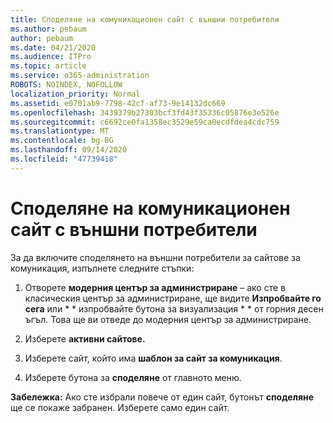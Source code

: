 ```yaml
---
title: Споделяне на комуникационен сайт с външни потребители
ms.author: pebaum
author: pebaum
ms.date: 04/21/2020
ms.audience: ITPro
ms.topic: article
ms.service: o365-administration
ROBOTS: NOINDEX, NOFOLLOW
localization_priority: Normal
ms.assetid: e0701ab9-7798-42cf-af73-9e14132dc669
ms.openlocfilehash: 3439379b27303bcf3fd43f35336c05876e3e526e
ms.sourcegitcommit: c6692ce0fa1358ec3529e59ca0ecdfdea4cdc759
ms.translationtype: MT
ms.contentlocale: bg-BG
ms.lasthandoff: 09/14/2020
ms.locfileid: "47739418"
---
```

# <a name="share-a-communication-site-with-external-users"></a>Споделяне на комуникационен сайт с външни потребители

За да включите споделянето на външни потребители за сайтове за комуникация, изпълнете следните стъпки: 
  
1. Отворете **модерния център за администриране** – ако сте в класическия център за администриране, ще видите **Изпробвайте го сега** или * * изпробвайте бутона за визуализация * * от горния десен ъгъл. Това ще ви отведе до модерния център за администриране. 
  
2. Изберете **активни сайтове.**
  
3. Изберете сайт, който има **шаблон за сайт за комуникация**. 
  
4. Изберете бутона за **споделяне** от главното меню. 
  
 **Забележка:** Ако сте избрали повече от един сайт, бутонът **споделяне** ще се покаже забранен. Изберете само един сайт. 
  

